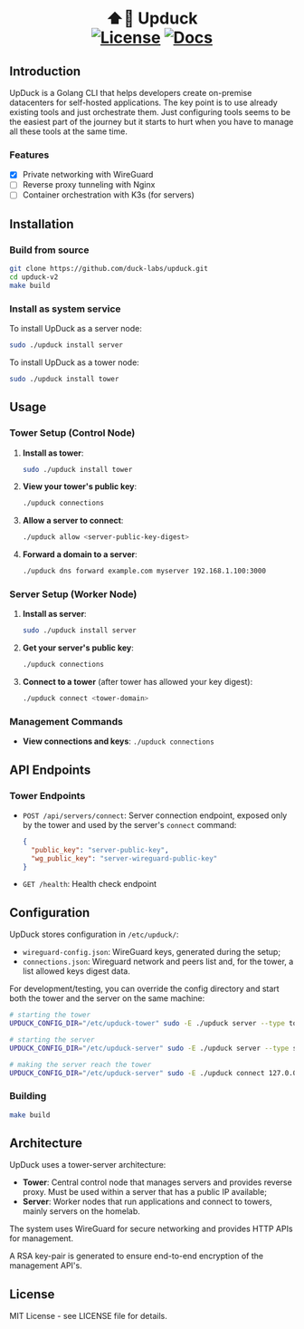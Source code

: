 <h1 align="center">
  ⬆️🦆 Upduck
  <br/>
  <span align="center">
      <a href="https://github.com/duck-labs/upduck/blob/main/LICENSE"><img src="https://img.shields.io/badge/license-MIT-blue" alt="License"></a>
      <a href="https://upduck.io/docs"><img src="https://img.shields.io/badge/Docs-informational" alt="Docs"></a>
    </span>
</h1>

## Introduction

UpDuck is a Golang CLI that helps developers create on-premise datacenters for self-hosted applications. The key point is to use already existing tools and just orchestrate them. Just configuring tools seems to be the easiest part of the journey but it starts to hurt when you have to manage all these tools at the same time.

### Features

- [x] Private networking with WireGuard
- [ ] Reverse proxy tunneling with Nginx
- [ ] Container orchestration with K3s (for servers)

## Installation

### Build from source

```bash
git clone https://github.com/duck-labs/upduck.git
cd upduck-v2
make build
```

### Install as system service

To install UpDuck as a server node:
```bash
sudo ./upduck install server
```

To install UpDuck as a tower node:
```bash
sudo ./upduck install tower
```

## Usage

### Tower Setup (Control Node)

1. **Install as tower**:
   ```bash
   sudo ./upduck install tower
   ```

2. **View your tower's public key**:
   ```bash
   ./upduck connections
   ```

3. **Allow a server to connect**:
   ```bash
   ./upduck allow <server-public-key-digest>
   ```

4. **Forward a domain to a server**:
   ```bash
   ./upduck dns forward example.com myserver 192.168.1.100:3000
   ```

### Server Setup (Worker Node)

1. **Install as server**:
   ```bash
   sudo ./upduck install server
   ```

2. **Get your server's public key**:
   ```bash
   ./upduck connections
   ```

3. **Connect to a tower** (after tower has allowed your key digest):
   ```bash
   ./upduck connect <tower-domain>
   ```

### Management Commands

- **View connections and keys**: `./upduck connections`

## API Endpoints

### Tower Endpoints

- `POST /api/servers/connect`: Server connection endpoint, exposed only by the tower and used by the server's `connect` command:
  ```json
  {
    "public_key": "server-public-key",
    "wg_public_key": "server-wireguard-public-key"
  }
  ```

- `GET /health`: Health check endpoint

## Configuration

UpDuck stores configuration in `/etc/upduck/`:

- `wireguard-config.json`: WireGuard keys, generated during the setup;
- `connections.json`: Wireguard network and peers list and, for the tower, a list allowed keys digest data.

For development/testing, you can override the config directory and start both the tower and the server on the same machine:
```bash
# starting the tower
UPDUCK_CONFIG_DIR="/etc/upduck-tower" sudo -E ./upduck server --type tower --port 8081

# starting the server
UPDUCK_CONFIG_DIR="/etc/upduck-server" sudo -E ./upduck server --type server --port 8082

# making the server reach the tower
UPDUCK_CONFIG_DIR="/etc/upduck-server" sudo -E ./upduck connect 127.0.0.1:8081
```

### Building

```bash
make build
```

## Architecture

UpDuck uses a tower-server architecture:

- **Tower**: Central control node that manages servers and provides reverse proxy. Must be used within a server that has a public IP available;
- **Server**: Worker nodes that run applications and connect to towers, mainly servers on the homelab.

The system uses WireGuard for secure networking and provides HTTP APIs for management.

A RSA key-pair is generated to ensure end-to-end encryption of the management API's.

## License

MIT License - see LICENSE file for details.
